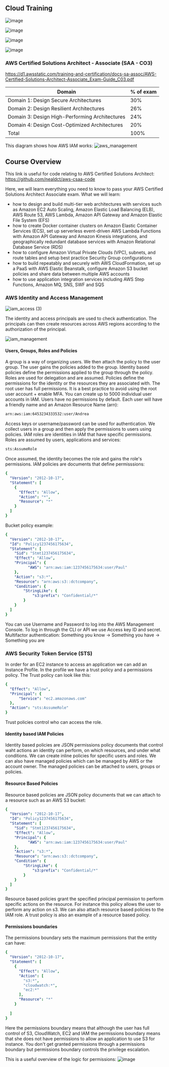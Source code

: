 ## Cloud Training

![image](https://user-images.githubusercontent.com/27693622/236635528-6813145c-189e-4d72-a754-f766a58a3213.png)

![image](https://user-images.githubusercontent.com/27693622/236635819-41df1f06-5d51-4833-8402-1881b5b2b44c.png)

![image](https://user-images.githubusercontent.com/27693622/236636869-e8cfc928-2223-4a92-814d-c8a2a611d15e.png)

![image](https://user-images.githubusercontent.com/27693622/236637912-0cb63609-6f48-442b-9f0f-6c69da5f4857.png)

### AWS Certified Solutions Architect - Associate (SAA - CO3)

https://d1.awsstatic.com/training-and-certification/docs-sa-assoc/AWS-Certified-Solutions-Architect-Associate_Exam-Guide_C03.pdf

| Domain                                         | % of exam |
|------------------------------------------------|-----------|
| Domain 1: Design Secure Architectures          | 30%       |
| Domain 2: Design Resilient Architectures       | 26%       |
| Domain 3: Design High-Performing Architectures | 24%       |
| Domain 4: Design Cost-Optimized Architectures  | 20%       |
| Total                                          | 100%      |

This diagram shows how AWS IAM works:
![aws_management](https://user-images.githubusercontent.com/27693622/236675900-3a20dd08-67e0-421a-a8aa-24d12f5031f2.jpg)


## Course Overview
This link is useful for code relating to AWS Certified Solutions Architect:
https://github.com/nealdct/aws-csaa-code

Here, we will learn everything you need to know to pass your AWS Certified Solutions Architect Associate exam.
What we will learn:

- how to design and build multi-tier web architectures with services such as Amazon EC2 Auto Scaling, Amazon Elastic Load Balancing (ELB), AWS Route 53, AWS Lambda, Amazon API Gateway and Amazon Elastic File System (EFS)
- how to create Docker container clusters on Amazon Elastic Container Services (ECS), set up serverless event-driven AWS Lambda Functions with Amazon API Gateway and Amazon Kinesis integrations, and geographically redundant database services with Amazon Relational Database Service (RDS)
- how to configure Amazon Virtual Private Clouds (VPC), subnets, and route tables and setup best practice Security Group configurations
- how to build repeatably and securely with AWS CloudFormation, set up a PaaS with AWS Elastic Beanstalk, configure Amazon S3 bucket policies and share data between multiple AWS accounts
- how to use application integration services including AWS Step Functions, Amazon MQ, SNS, SWF and SQS


### AWS Identity and Access Management

![iam_access (3)](https://github.com/TomSpencerLondon/LeetCode/assets/27693622/0a518c9f-a587-4e6c-8712-406395416f1d)

The identity and access principals are used to check authentication. The principals can then create resources across AWS regions according
to the authorization of the principal.

![iam_management](https://github.com/TomSpencerLondon/LeetCode/assets/27693622/fcd41e70-25e3-4ed5-ab77-411014ba5ef4)

#### Users, Groups, Roles and Policies

A group is a way of organizing users. We then attach the policy to the user group. The user gains the policies added to the group.
Identity based policies define the permissions applied to the group through the policy. Roles are used for delegation and are assumed.
Policies define the permissions for the identity or the resources they are associated with. The root user has full permissions. It is a best
practice to avoid using the root user account + enable MFA. You can create up to 5000 individual user accounts in IAM. Users have no permissions
by default. Each user will have a friendly name and an Amazon Resource Name (arn):
```bash
arn:aws:iam:6453234333532:user/Andrea
```

Access keys or username/password can be used for authentication. We collect users in a group and then apply the permissions to users using policies.
IAM roles are identities in IAM that have specific permissions. Roles are assumed by users, applications and services:
```bash
sts:AssumeRole
```
Once assumed, the identity becomes the role and gains the role's permissions. IAM policies are documents that define permisssions:
```yaml
{
  "Version": "2012-10-17",
  "Statement": [
    {
      "Effect": "Allow",
      "Action": "*",
      "Resource": "*"
    }
  ]
}
```

Bucket policy example:

```yaml
{
  "Version": "2012-10-17",
  "Id": "Policy1237456175634",
  "Statement": [
    "Sid": "Stmt1237456175634",
    "Effect": "Allow",
    "Principal": {
          "AWS": "arn:aws:iam:1237456175634:user/Paul"
    },
    "Action": "s3:*",
    "Resource": "arn:aws:s3::dctcompany",
    "Condition": {
        "StringLike": {
            "s3:prefix": "Confidential/*"
        }
    }
  ]
}
```

You can use Username and Password to log into the AWS Management Console. To log in through the CLI or API we use Access key ID and secret.
Multifactor authentication:
Something you know -> Something you have -> Something you are

### AWS Security Token Service (STS)

In order for an EC2 instance to access an application we can add an Instance Profile. In the profile we have a trust policy and a permissions policy.
The Trust policy can look like this:
```yaml
{
  "Effect": "Allow",
  "Principal": {
      "Service": "ec2.amazonaws.com"
  },
  "Action": "sts:AssumeRole"
}
```

Trust policies control who can access the role.

#### Identity based IAM Policies
Identity based policies are JSON permissions policy documents that control waht actions an identity can perform, on which resources, and under what conditions.
We can create inline policies for specific users and roles. We can also have managed policies which can be managed by AWS or the account owner. The managed policies
can be attached to users, groups or policies.

#### Resource Based Policies
Resource based policies are JSON policy documents that we can attach to a resource such as an AWS S3 bucket:



```yaml
{
  "Version": "2012-10-17",
  "Id": "Policy1237456175634",
  "Statement": [
    "Sid": "Stmt1237456175634",
    "Effect": "Allow",
    "Principal": {
          "AWS": "arn:aws:iam:1237456175634:user/Paul"
    },
    "Action": "s3:*",
    "Resource": "arn:aws:s3::dctcompany",
    "Condition": {
        "StringLike": {
            "s3:prefix": "Confidential/*"
        }
    }
  ]
}
```

Resource based policies grant the specified principal permission to perform specific actions on the resource. For instance this policy allows the user
to perform any action on s3. We can also attach resource based policies to the IAM role. A trust policy is also an example of a resource based policy.

#### Permissions boundaries
The permissions boundary sets the maximum permissions that the entity can have:
```yaml
{
  "Version": "2012-10-17",
  "Statement": [
    {
      "Effect": "Allow",
      "Action": [
        "s3:*",
        "cloudwatch:*",
        "ec2:*"
      ],
      "Resource": "*"
    }
    
  ]
}
```

Here the permissions boundary means that although the user has full control of S3, CloudWatch, EC2 and IAM the permissions boundary means that she does not have permissions to
allow an application to use S3 for instance. You don't get granted permissions through a permissions boundary but permissions boundary controls the privilege escalation.

This is a useful overview of the logic for permissions:
![image](https://github.com/TomSpencerLondon/LeetCode/assets/27693622/4fcf03d6-06a9-4874-924e-dc400e90c7df)

